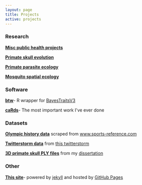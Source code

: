 ```yaml
---
layout: page
title: Projects
active: projects
---
```


### Research

[**Misc public health projects**](/projects/public_health)

[**Primate skull evolution**](/projects/skull)

[**Primate parasite ecology**](/projects/gelada)

[**Mosquito spatial ecology**](/projects/mosquito)

### Software

[**btw**](/projects/btw)- R wrapper for <a target="_blank" href="http://www.evolution.rdg.ac.uk/BayesTraits.html">BayesTraitsV3</a>

[**caRds**](/projects/caRds)- The most important work I've ever done

### Datasets

[**Olympic history data**](https://www.kaggle.com/heesoo37/120-years-of-olympic-history-athletes-and-results) scraped from www.sports-reference.com

[**Twitterstorm data**](https://figshare.com/articles/Twitterstorm_data_the_Katie_Hinde_Target_t-shirt_saga_2017-06-11/6096986) from [this twitterstorm](https://rgriff23.github.io/2017/06/29/Katie-Hinde-Twitterstorm.html)

[**3D primate skull PLY files**](https://figshare.com/articles/3D_surfaces_of_primate_skulls_from_my_dissertation_Macroevolution_of_primate_skull_shape_combining_geometric_morphometrics_and_phylogenetic_comparative_methods_/5971231/1) from my [dissertation](/projects/skull)

### Other

<a target="_blank" href="https://github.com/rgriff23/rgriff23.github.io"><b>This site</b></a>- powered by <a target="_blank" href="https://jekyllrb.com/">jekyll</a> and hosted by <a target="_blank" href="https://pages.github.com/">GitHub Pages</a>

